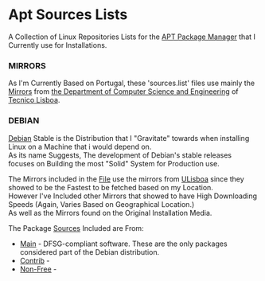 # Apt Sources Lists

A Collection of Linux Repositories Lists for the [APT Package Manager](https://en.wikipedia.org/wiki/APT_(software)) that I Currently use for Installations.

### MIRRORS

As I'm Currently Based on Portugal, these 'sources.list' files use mainly the [Mirrors](https://ftp.rnl.tecnico.ulisboa.pt/) from [the Department of Computer Science and Engineering](https://dei.tecnico.ulisboa.pt/en) of [Tecnico Lisboa](https://tecnico.ulisboa.pt/en/).

### DEBIAN

[Debian](https://www.debian.org/) Stable is the Distribution that I "Gravitate" towards when installing Linux on a Machine that i would depend on.<br>
As its name Suggests, The development of Debian's stable releases focuses on Building the most "Solid" System for Production use.

The Mirrors included in the [File](https://github.com/Marcello-Goncalves/Apt_Sources_Lists/blob/main/Debian_Bullseye_sources.list_ULISBOA) use the mirrors from [ULisboa](https://www.ulisboa.pt/) since they showed to be the Fastest to be fetched based on my Location.<br>
However I've Included other Mirrors that showed to have High Downloading Speeds (Again, Varies Based on Geographical Location.) <br>As well as the Mirrors found on the Original Installation Media.<br> 

The Package [Sources](https://wiki.debian.org/SourcesList) Included are From:<br>
- [Main](https://www.debian.org/doc/debian-policy/ch-archive#s-main)      - DFSG-compliant software. These are the only packages considered part of the Debian distribution.
- [Contrib](https://www.debian.org/doc/debian-policy/ch-archive#s-contrib)  -
- [Non-Free](https://www.debian.org/doc/debian-policy/ch-archive#s-non-free) -
